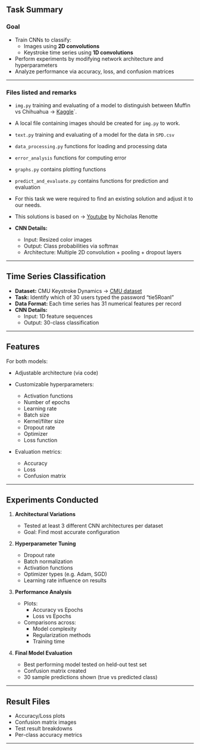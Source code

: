 
## Task Summary

### Goal

- Train CNNs to classify:
  - Images using **2D convolutions**
  - Keystroke time series using **1D convolutions**
- Perform experiments by modifying network architecture and hyperparameters
- Analyze performance via accuracy, loss, and confusion matrices

---
### Files listed and remarks

- `img.py` training and evaluating of a model to distinguish between Muffin vs Chihuahua → [Kaggle](https://www.kaggle.com/datasets/samuelcortinhas/muffin-vs-chihuahua-image-classification)`.
- A local file containing images should be created for `img.py` to work.
- `text.py` training and evaluating of a model for the data in `SPD.csv`
- `data_processing.py` functions for loading and processing data
- `error_analysis` functions for computing error
- `graphs.py` contains plotting functions
- `predict_and_evaluate.py` contains functions for prediction and evaluation

- For this task we were required to find an existing solution and adjust it to our needs.
- This solutions is based on → [Youtube](https://www.youtube.com/watch?v=jztwpsIzEGc) by Nicholas Renotte

- **CNN Details:**
  - Input: Resized color images
  - Output: Class probabilities via softmax
  - Architecture: Multiple 2D convolution + pooling + dropout layers

---

## Time Series Classification

- **Dataset:** CMU Keystroke Dynamics → [CMU dataset](https://www.cs.cmu.edu/~keystroke/)
- **Task:** Identify which of 30 users typed the password “tie5Roanl”
- **Data Format:** Each time series has 31 numerical features per record
- **CNN Details:**
  - Input: 1D feature sequences
  - Output: 30-class classification

---

## Features

For both models:
- Adjustable architecture (via code)
- Customizable hyperparameters:
  - Activation functions
  - Number of epochs
  - Learning rate
  - Batch size
  - Kernel/filter size
  - Dropout rate
  - Optimizer
  - Loss function

- Evaluation metrics:
  - Accuracy
  - Loss
  - Confusion matrix

---

## Experiments Conducted

1. **Architectural Variations**  
   - Tested at least 3 different CNN architectures per dataset
   - Goal: Find most accurate configuration

2. **Hyperparameter Tuning**
   - Dropout rate
   - Batch normalization
   - Activation functions
   - Optimizer types (e.g. Adam, SGD)
   - Learning rate influence on results

3. **Performance Analysis**
   - Plots:
     - Accuracy vs Epochs
     - Loss vs Epochs
   - Comparisons across:
     - Model complexity
     - Regularization methods
     - Training time

4. **Final Model Evaluation**
   - Best performing model tested on held-out test set
   - Confusion matrix created
   - 30 sample predictions shown (true vs predicted class)

---

## Result Files

- Accuracy/Loss plots
- Confusion matrix images
- Test result breakdowns
- Per-class accuracy metrics

---
